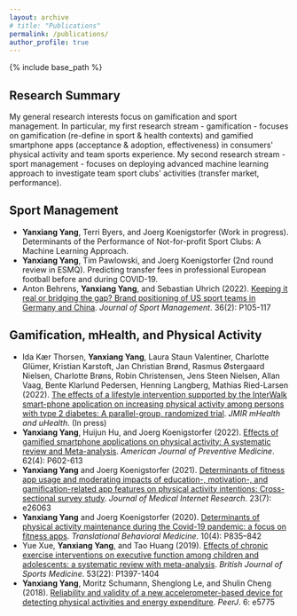 ```yaml
---
layout: archive
# title: "Publications"
permalink: /publications/
author_profile: true
---
```


{% include base_path %}


## Research Summary
My general research interests focus on gamification and sport management. In particular, my first research stream - gamification - focuses on gamification (re-define in sport & health contexts) and gamified smartphone apps (acceptance & adoption, effectiveness) in consumers' physical activity and team sports experience. My second research stream - sport management - focuses on deploying advanced machine learning approach to investigate team sport clubs' activities (transfer market, performance).


## Sport Management

* <b>Yanxiang Yang</b>, Terri Byers, and Joerg Koenigstorfer (Work in progress). Determinants of the Performance of Not-for-profit Sport Clubs: 
A Machine Learning Approach.
* <b>Yanxiang Yang</b>, Tim Pawlowski, and Joerg Koenigstorfer (2nd round review in ESMQ). Predicting transfer fees in professional European football before and during COVID-19.
* Anton Behrens, <b>Yanxiang Yang</b>, and Sebastian Uhrich (2022). [Keeping it real or bridging the gap? Brand positioning of US sport teams in Germany and China](https://journals.humankinetics.com/view/journals/jsm/36/2/article-p105.xml). <i>Journal of Sport Management</i>. 36(2): P105-117

## Gamification, mHealth, and Physical Activity

* Ida Kær Thorsen, <b>Yanxiang Yang</b>, Laura Staun Valentiner, Charlotte Glümer, Kristian Karstoft, Jan Christian Brønd, Rasmus Østergaard Nielsen, Charlotte Brøns, Robin Christensen, Jens Steen Nielsen, Allan Vaag, Bente Klarlund Pedersen, Henning Langberg, Mathias Ried-Larsen (2022). [The effects of a lifestyle intervention supported by the InterWalk smart-phone application on increasing physical activity among persons with type 2 diabetes: A parallel-group, randomized trial](https://preprints.jmir.org/preprint/30602). <i>JMIR mHealth and uHealth</i>. (In press)
* <b>Yanxiang Yang</b>, Huijun Hu, and Joerg Koenigstorfer (2022). [Effects of gamified smartphone applications on physical activity: A systematic review and Meta-analysis](https://www.ajpmonline.org/article/S0749-3797(21)00560-2/pdf). <i>American Journal of Preventive Medicine</i>. 62(4): P602-613
* <b>Yanxiang Yang</b> and Joerg Koenigstorfer (2021). [Determinants of fitness app usage and moderating impacts of education-, motivation-, and gamification-related app features on physical activity intentions: Cross-sectional survey study](https://www.jmir.org/2021/7/e26063/). <i>Journal of Medical Internet Research</i>. 23(7): e26063
* <b>Yanxiang Yang</b> and Joerg Koenigstorfer (2020). [Determinants of physical activity maintenance during the Covid-19 pandemic: a focus on fitness apps](https://academic.oup.com/tbm/article/10/4/835/5905241?login=true). <i>Translational Behavioral Medicine</i>. 10(4): P835–842
* Yue Xue, <b>Yanxiang Yang</b>, and Tao Huang (2019). [Effects of chronic exercise interventions on executive function among children and adolescents: a systematic review with meta-analysis](https://bjsm.bmj.com/content/53/22/1397.abstract). <i>British Journal of Sports Medicine</i>. 53(22): P1397-1404
* <b>Yanxiang Yang</b>, Moritz Schumann, Shenglong Le, and Shulin Cheng (2018). [Reliability and validity of a new accelerometer-based device for detecting physical activities and energy expenditure](https://peerj.com/articles/5775/). <i>PeerJ</i>. 6: e5775


